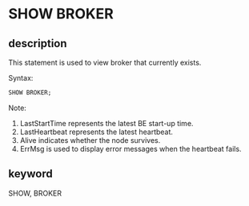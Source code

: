# SHOW BROKER

## description

This statement is used to view broker that currently exists.

Syntax:

```sql
SHOW BROKER;
```

Note:

1. LastStartTime represents the latest BE start-up time.
2. LastHeartbeat represents the latest heartbeat.
3. Alive indicates whether the node survives.
4. ErrMsg is used to display error messages when the heartbeat fails.

## keyword

SHOW, BROKER
